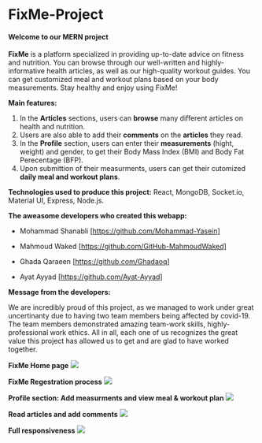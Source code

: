 # FixMe-Project

#### Welcome to our MERN project 


**FixMe** is a platform specialized in providing up-to-date advice on fitness and nutrition. You can browse through our well-written and highly-informative health articles, 
as well as our high-quality workout guides. You can get customized meal and workout plans based on your body measurements. Stay healthy and enjoy using FixMe!


**Main features:**

1. In the **Articles** sections, users can **browse** many different articles on health and nutrition.
2. Users are also able to add their **comments** on the **articles** they read.
3. In the **Profile** section, users can enter their **measurements** (hight, weight) and gender, to get their Body Mass Index (BMI) and Body Fat Perecentage (BFP).
4. Upon submittion of their measurments, users can get their cutomized **daily meal and workout plans**.


**Technologies used to produce this project:**
React, MongoDB, Socket.io, Material UI, Express, Node.js.



**The aweasome developers who created this webapp:**

- Mohammad Shanabli [https://github.com/Mohammad-Yasein]

- Mahmoud Waked [https://github.com/GitHub-MahmoudWaked]

- Ghada Qaraeen [https://github.com/Ghadaoq]

- Ayat Ayyad [https://github.com/Ayat-Ayyad]



**Message from the developers:**

We are incredibly proud of this project, as we managed to work under great uncertinanty due to having two team members being affected by covid-19. 
The team members demonstrated amazing team-work skills, highly-professional work ethics. All in all, each one of us recognizes the great value this project has allowed us to get and are glad to have worked together.



**FixMe Home page**
 ![](fixme-homepage.gif)


**FixMe Regestration process**
![](fixme-register.gif)


**Profile section: Add measurments and view meal & workout plan**
![](profile-meal-and-workout-plans.gif)


**Read articles and add comments**
![](articles-comments.gif)


**Full responsiveness**
![](responsive.gif)
